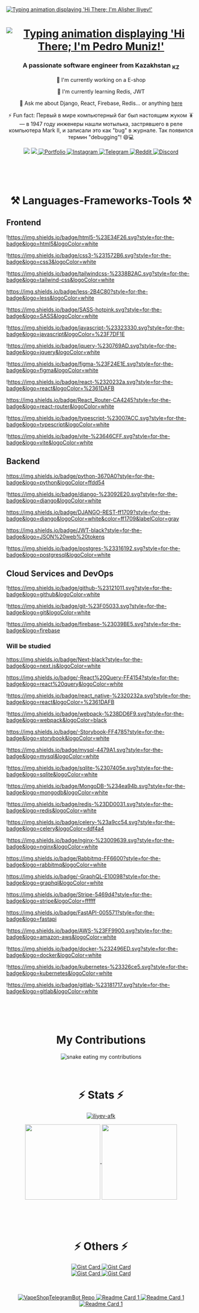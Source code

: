 <a href="https://git.io/typing-svg">
  <img src="https://readme-typing-svg.herokuapp.com/?font=Righteous&size=35&center=true&vCenter=true&width=500&height=70&duration=4000&lines=Hi+There+✋;+I'm+Alisher+Iliyev!" 
  alt="Typing animation displaying 'Hi There; I'm Alisher Iliyev!'" />
</a>

<div align="center">
<h1>
<a href="https://git.io/typing-svg">
<img
src="[https://readme-typing-svg.herokuapp.com/?font=Righteous&size=35&center=true&vCenter=true&width=500&height=70&duration=4000&lines=Hi+There+✋;+I'm+Alisher+Iliyev!;](https://readme-typing-svg.herokuapp.com/?font=Righteous&size=35&center=true&vCenter=true&width=500&height=70&duration=4000&lines=Hi+There+%E2%9C%8B;+I%27m+Alisher+Iliyev!;)"
alt="Typing animation displaying 'Hi There; I'm Pedro Muniz!'"
/>
</a>
</h1>
</div>

<h3 align="center">
A passionate software engineer from Kazakhstan <sub>KZ</sub>
</h3>

<div align="center">

🔭 I'm currently working on a E-shop

🌱 I'm currently learning Redis, JWT

💭 Ask me about Django, React, Firebase, Redis... or anything [here](https://github.com/iliyev-afk/iliyev-afk/issues)

⚡ Fun fact: Первый в мире компьютерный баг был настоящим жуком 🪳— в 1947 году инженеры нашли мотылька, застрявшего в реле компьютера Mark II, и записали это как "bug" в журнале. Так появился термин "debugging"! 😄💻

</div>

<div align="center">
<a [href="mailto:alisherwashere@gmail.com](mailto:href=%22mailto:alisherwashere@gmail.com)" target="_blank">
<img src="https://img.shields.io/badge/Gmail-333333?style=for-the-badge&logo=gmail&logoColor=red" />
</a>
<a href="https://linkedin.com/in/alisher-iliyev-7877b02bb/" target="_blank">
<img src="https://img.shields.io/badge/LinkedIn-0077B5?style=for-the-badge&logo=linkedin&logoColor=white" align="start" />
</a>
<a href="[https://iliyev-afk.github.io](https://iliyev-afk.github.io/)" target="_blank">
<img src="https://img.shields.io/badge/Portfolio-FF5722?style=for-the-badge&logo=todoist&logoColor=white" alt="Portfolio" />
</a>
<a href="https://www.instagram.com/no.idea.yet___/" target="_blank">
<img src="https://img.shields.io/badge/Instagram-E4405F?style=for-the-badge&logo=instagram&logoColor=white" alt="Instagram" />
</a>
<a href="https://t.me/iliyev_13" target="_blank">
<img src="https://img.shields.io/badge/Telegram-0088CC?style=for-the-badge&logo=telegram&logoColor=white" alt="Telegram" />
</a>
<a href="https://www.reddit.com/user/Iliyev13/" target="_blank">
<img src="https://img.shields.io/badge/Reddit-FF4500?style=for-the-badge&logo=reddit&logoColor=white" alt="Reddit" />
</a>
<a href="https://discord.com/users/alisher_2539" target="_blank">
<img src="https://img.shields.io/badge/Discord-5865F2?style=for-the-badge&logo=discord&logoColor=white" alt="Discord" />
</a>
</div>

<br><br><br>

<h1 align="center">⚒️ Languages-Frameworks-Tools ⚒️</h1>

## Frontend

!https://img.shields.io/badge/html5-%23E34F26.svg?style=for-the-badge&logo=html5&logoColor=white

!https://img.shields.io/badge/css3-%231572B6.svg?style=for-the-badge&logo=css3&logoColor=white

!https://img.shields.io/badge/tailwindcss-%2338B2AC.svg?style=for-the-badge&logo=tailwind-css&logoColor=white

https://img.shields.io/badge/less-2B4C80?style=for-the-badge&logo=less&logoColor=white

!https://img.shields.io/badge/SASS-hotpink.svg?style=for-the-badge&logo=SASS&logoColor=white

!https://img.shields.io/badge/javascript-%23323330.svg?style=for-the-badge&logo=javascript&logoColor=%23F7DF1E

!https://img.shields.io/badge/jquery-%230769AD.svg?style=for-the-badge&logo=jquery&logoColor=white

!https://img.shields.io/badge/figma-%23F24E1E.svg?style=for-the-badge&logo=figma&logoColor=white

!https://img.shields.io/badge/react-%2320232a.svg?style=for-the-badge&logo=react&logoColor=%2361DAFB

https://img.shields.io/badge/React_Router-CA4245?style=for-the-badge&logo=react-router&logoColor=white

!https://img.shields.io/badge/typescript-%23007ACC.svg?style=for-the-badge&logo=typescript&logoColor=white

!https://img.shields.io/badge/vite-%23646CFF.svg?style=for-the-badge&logo=vite&logoColor=white

## Backend

https://img.shields.io/badge/python-3670A0?style=for-the-badge&logo=python&logoColor=ffdd54

!https://img.shields.io/badge/django-%23092E20.svg?style=for-the-badge&logo=django&logoColor=white

https://img.shields.io/badge/DJANGO-REST-ff1709?style=for-the-badge&logo=django&logoColor=white&color=ff1709&labelColor=gray

https://img.shields.io/badge/JWT-black?style=for-the-badge&logo=JSON%20web%20tokens

!https://img.shields.io/badge/postgres-%23316192.svg?style=for-the-badge&logo=postgresql&logoColor=white

## Cloud Services and DevOps

!https://img.shields.io/badge/github-%23121011.svg?style=for-the-badge&logo=github&logoColor=white

!https://img.shields.io/badge/git-%23F05033.svg?style=for-the-badge&logo=git&logoColor=white

!https://img.shields.io/badge/firebase-%23039BE5.svg?style=for-the-badge&logo=firebase


### Will be studied

https://img.shields.io/badge/Next-black?style=for-the-badge&logo=next.js&logoColor=white

https://img.shields.io/badge/-React%20Query-FF4154?style=for-the-badge&logo=react%20query&logoColor=white

!https://img.shields.io/badge/react_native-%2320232a.svg?style=for-the-badge&logo=react&logoColor=%2361DAFB

!https://img.shields.io/badge/webpack-%238DD6F9.svg?style=for-the-badge&logo=webpack&logoColor=black

https://img.shields.io/badge/-Storybook-FF4785?style=for-the-badge&logo=storybook&logoColor=white

!https://img.shields.io/badge/mysql-4479A1.svg?style=for-the-badge&logo=mysql&logoColor=white

!https://img.shields.io/badge/sqlite-%2307405e.svg?style=for-the-badge&logo=sqlite&logoColor=white

!https://img.shields.io/badge/MongoDB-%234ea94b.svg?style=for-the-badge&logo=mongodb&logoColor=white

!https://img.shields.io/badge/redis-%23DD0031.svg?style=for-the-badge&logo=redis&logoColor=white

!https://img.shields.io/badge/celery-%23a9cc54.svg?style=for-the-badge&logo=celery&logoColor=ddf4a4

!https://img.shields.io/badge/nginx-%23009639.svg?style=for-the-badge&logo=nginx&logoColor=white

https://img.shields.io/badge/Rabbitmq-FF6600?style=for-the-badge&logo=rabbitmq&logoColor=white

https://img.shields.io/badge/-GraphQL-E10098?style=for-the-badge&logo=graphql&logoColor=white

https://img.shields.io/badge/Stripe-5469d4?style=for-the-badge&logo=stripe&logoColor=ffffff

https://img.shields.io/badge/FastAPI-005571?style=for-the-badge&logo=fastapi

!https://img.shields.io/badge/AWS-%23FF9900.svg?style=for-the-badge&logo=amazon-aws&logoColor=white

!https://img.shields.io/badge/docker-%232496ED.svg?style=for-the-badge&logo=docker&logoColor=white

!https://img.shields.io/badge/kubernetes-%23326ce5.svg?style=for-the-badge&logo=kubernetes&logoColor=white

!https://img.shields.io/badge/gitlab-%23181717.svg?style=for-the-badge&logo=gitlab&logoColor=white

<br><br><br>

<div align="center">
<h1> My Contributions </h1>
<img alt="snake eating my contributions" src="https://raw.githubusercontent.com/Iliyev-afk/Iliyev-afk/output/github-contribution-grid-snake.svg?color_snake=black&color_dots=black" />
<br><br><br>
</div>

<h1 align="center">⚡ Stats ⚡</h1>

<p align="center">
<a href="https://github.com/ryo-ma/github-profile-trophy">
<img src="https://github-profile-trophy.vercel.app/?username=iliyev-afk&theme=radical" alt="iliyev-afk" />
</a>
</p>

<div align="center">
<a href="https://github.com/anuraghazra/github-readme-stats">
<img height="200" align="center" src="https://github-readme-stats.vercel.app/api?username=anuraghazra&theme=github_dark" />
</a>
<a href="https://github.com/anuraghazra/convoychat">
<img height="200" align="center" src="https://github-readme-stats.vercel.app/api/top-langs?username=anuraghazra&layout=compact&langs_count=8&card_width=320&theme=github_dark" />
</a>
</div>

<br><br><br>

<h1 align="center">⚡ Others ⚡</h1>

<div align="center">
<a href="https://gist.github.com/Yizack/bbfce31e0217a3689c8d961a356cb10d/">
<img src="https://github-readme-stats.vercel.app/api/gist?id=bbfce31e0217a3689c8d961a356cb10d&theme=github_dark" alt="Gist Card" />
</a>
<a href="https://gist.github.com/Yizack/bbfce31e0217a3689c8d961a356cb10d/">
<img src="https://github-readme-stats.vercel.app/api/gist?id=bbfce31e0217a3689c8d961a356cb10d&theme=github_dark" alt="Gist Card" />
</a>
</div>

<div align="center">
<a href="https://gist.github.com/Yizack/bbfce31e0217a3689c8d961a356cb10d/">
<img src="https://github-readme-stats.vercel.app/api/gist?id=bbfce31e0217a3689c8d961a356cb10d&theme=github_dark" alt="Gist Card" />
</a>
<a href="https://gist.github.com/Yizack/bbfce31e0217a3689c8d961a356cb10d/">
<img src="https://github-readme-stats.vercel.app/api/gist?id=bbfce31e0217a3689c8d961a356cb10d&theme=github_dark" alt="Gist Card" />
</a>
</div>

<h2></h2>

<br>

<div align="center">
<a href="https://github.com/Iliyev-afk/VapeShopTelegramBot">
<img src="https://github-readme-stats.vercel.app/api/pin/?username=Iliyev-afk&repo=VapeShopTelegramBot&theme=github_dark" alt="VapeShopTelegramBot Repo" />
</a>
<a href="https://github.com/anuraghazra/github-readme-stats">
<img src="https://github-readme-stats.vercel.app/api/pin/?username=anuraghazra&repo=github-readme-stats&theme=github_dark" alt="Readme Card 1" />
</a>
<a href="https://github.com/anuraghazra/github-readme-stats">
<img src="https://github-readme-stats.vercel.app/api/pin/?username=anuraghazra&repo=github-readme-stats&theme=github_dark" alt="Readme Card 1" />
</a>
<a href="https://github.com/anuraghazra/github-readme-stats">
<img src="https://github-readme-stats.vercel.app/api/pin/?username=anuraghazra&repo=github-readme-stats&theme=github_dark" alt="Readme Card 1" />
</a>
</div>
